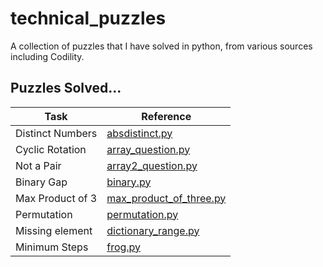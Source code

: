 # technical_puzzles
A collection of puzzles that I have solved in python, from various sources including Codility.

## Puzzles Solved...

|Task|Reference|
|-|-|
|Distinct Numbers|[absdistinct.py](/blob/main/absdistinct.py)|
|Cyclic Rotation|[array_question.py](/blob/main/array_question.py)|
|Not a Pair|[array2_question.py](/blob/main/array2_question.py)|
|Binary Gap|[binary.py](/blob/main/binary.py)|
|Max Product of 3|[max_product_of_three.py](/blob/main/max_product_of_three.py)|
|Permutation|[permutation.py](/blob/main/permutation.py)|
|Missing element|[dictionary_range.py](/permutation.py)
|Minimum Steps|[frog.py](/frog.py)